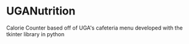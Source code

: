 # UGANutrition
Calorie Counter based off of UGA's cafeteria menu developed with the tkinter library in python
